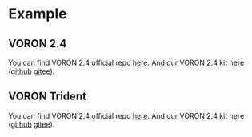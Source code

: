 # Example

## VORON 2.4

You can find VORON 2.4 official repo [here](https://github.com/VoronDesign/Voron-2). And our VORON 2.4 kit here ([github](https://github.com/FYSETC/FYSETC-Voron-2) [gitee](https://gitee.com/fysetc-mirrors/FYSETC-Voron-2)).

## VORON Trident

You can find VORON 2.4 official repo [here](https://github.com/VoronDesign/Voron-Trident). And our VORON 2.4 kit here ([github](https://github.com/FYSETC/FYSETC-Voron-Trident) [gitee](https://gitee.com/fysetc-mirrors/FYSETC-Voron-Trident)).

